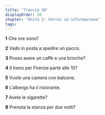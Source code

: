```yaml
---
title: 'Traccia 20'
displayOrder: 20
chapter: "Unità 2: Vorrei un'informazione"
tags:
---
```


**1** Che ore sono?

**2** Vado in posta a spedire un pacco.

**3** Posso avere un caffè e una brioche?

**4** Il treno per Firenze parte alle 10?

**5** Vuole una camera con balcone.

**6** L’albergo ha il ristorante.

**7** Avete le sigarette?

**8** Prenota la stanza per due notti?
